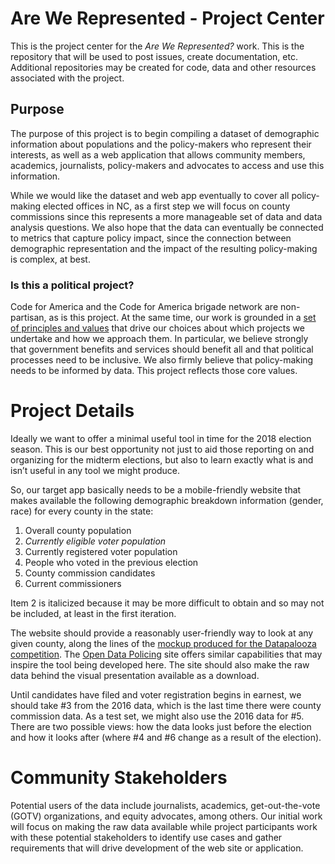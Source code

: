 # Are We Represented - Project Center
This is the project center for the _Are We Represented?_ work. This is the repository that will be used to post issues, create documentation, etc. Additional repositories may be created for code, data and other resources associated with the project.

## Purpose 

The purpose of this project is to begin compiling a dataset of demographic information about populations and the policy-makers who represent their interests, as well as a web application that allows community members, academics, journalists, policy-makers and advocates to access and use this information.

While we would like the dataset and web app eventually to cover all policy-making elected offices in NC, as a first step we will focus on county commissions since this represents a more manageable set of data and data analysis questions. We also hope that the data can eventually be connected to metrics that capture policy impact, since the connection between demographic representation and the impact of the resulting policy-making is complex, at best.

### Is this a political project?

Code for America and the Code for America brigade network are non-partisan, as is this project. At the same time, our work is grounded in a [set of principles and values](https://www.codeforamerica.org/how/values) that drive our choices about which projects we undertake and how we approach them. In particular, we believe strongly that government benefits and services should benefit all and that political processes need to be inclusive. We also firmly believe that policy-making needs to be informed by data. This project reflects those core values.

# Project Details

Ideally we want to offer a minimal useful tool in time for the 2018 election season. This is our best opportunity not just to aid those reporting on and organizing for the midterm elections, but also to learn exactly what is and isn’t useful in any tool we might produce.

So, our target app basically needs to be a mobile-friendly website that makes available the following demographic breakdown information (gender, race) for every county in the state:

1. Overall county population
2. _Currently eligible voter population_
3. Currently registered voter population
4. People who voted in the previous election
5. County commission candidates
6. Current commissioners

Item 2 is italicized because it may be more difficult to obtain and so may not be included, at least in the first iteration.

The website should provide a reasonably user-friendly way to look at any given county, along the lines of the [mockup produced for the Datapalooza competition](https://ppbsvv.axshare.com/#g=1&p=home). The [Open Data Policing](https://opendatapolicing.com/) site offers similar capabilities that may inspire the tool being developed here. The site should also make the raw data behind the visual presentation available as a download.

Until candidates have filed and voter registration begins in earnest, we should take #3 from the 2016 data, which is the last time there were county commission data. As a test set, we might also use the 2016 data for #5. There are two possible views: how the data looks just before the election and how it looks after (where #4 and #6 change as a result of the election).

# Community Stakeholders

Potential users of the data include journalists, academics, get-out-the-vote (GOTV) organizations, and equity advocates, among others. Our initial work will focus on making the raw data available while project participants work with these potential stakeholders to identify use cases and gather requirements that will drive development of the web site or application.
